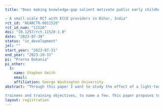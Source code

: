 ```yaml
---
title: "Does making knowledge-gap salient motivate public early childhood care and education (ECCE) service providers towards professional development
– A small-scale RCT with ECCE providers in Bihar, India"
rct_id: "AEARCTR-0011520"
rct_id_num: "11520"
doi: "10.1257/rct.11520-1.0"
date: "2023-07-30"
status: "in_development"
jel: ""
start_year: "2023-07-31"
end_year: "2023-10-31"
pi: "Prerna Dokania"
pi_other:
  1:
    name: Stephen Smith
    email: 
    affiliation: George Washington University
abstract: "Through this paper I want to study the effect of a light-touch information intervention, among early childhood care and education providers in India, on motivation towards professional development /profession related equipment. Recurring professional development or in-service training of teachers (service providers) is one of the most important policy recommendations to improve the quality of education (services). However, literature has documented that such in-service training of teachers do not always lead to definitive results in form of teacher/student outcomes. It could be attributed to poor planning, poor quality of training, lack of teacher/trainee motivation, mismatch of perceptions among
trainees and training objectives, to name a few. This paper proposes to fill some of the gap in the literature, related to trainee motivation, by collecting data on teachers' (service-providers') perception regarding in-service training and testing if information about their content-knowledge gap motivates them to choose professional development related payoffs over cash payoffs.  "
layout: registration
---
```


